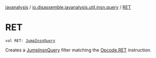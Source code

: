 [javanalysis](../index.md) / [io.disassemble.javanalysis.util.insn.query](index.md) / [RET](./-r-e-t.md)

# RET

`val RET: `[`JumpInsnQuery`](-jump-insn-query/index.md)

Creates a [JumpInsnQuery](-jump-insn-query/index.md) filter matching the [Opcode.RET](#) instruction.

